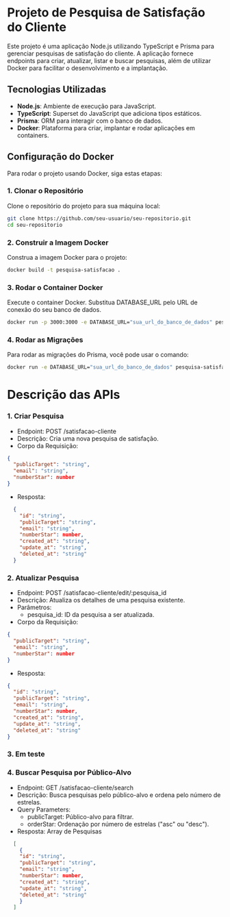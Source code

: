 # Projeto de Pesquisa de Satisfação do Cliente

Este projeto é uma aplicação Node.js utilizando TypeScript e Prisma para gerenciar pesquisas de satisfação do cliente. A aplicação fornece endpoints para criar, atualizar, listar e buscar pesquisas, além de utilizar Docker para facilitar o desenvolvimento e a implantação.

## Tecnologias Utilizadas

- **Node.js**: Ambiente de execução para JavaScript.
- **TypeScript**: Superset do JavaScript que adiciona tipos estáticos.
- **Prisma**: ORM para interagir com o banco de dados.
- **Docker**: Plataforma para criar, implantar e rodar aplicações em containers.

## Configuração do Docker

Para rodar o projeto usando Docker, siga estas etapas:

### 1. Clonar o Repositório

Clone o repositório do projeto para sua máquina local:

```bash
git clone https://github.com/seu-usuario/seu-repositorio.git
cd seu-repositorio
```

### 2. Construir a Imagem Docker

Construa a imagem Docker para o projeto:

```bash
docker build -t pesquisa-satisfacao .
```

### 3. Rodar o Container Docker

Execute o container Docker. Substitua DATABASE_URL pelo URL de conexão do seu banco de dados.

```bash
docker run -p 3000:3000 -e DATABASE_URL="sua_url_do_banco_de_dados" pesquisa-satisfacao
```

### 4. Rodar as Migrações

Para rodar as migrações do Prisma, você pode usar o comando:

```bash
docker run -e DATABASE_URL="sua_url_do_banco_de_dados" pesquisa-satisfacao npx prisma migrate deploy
```

# Descrição das APIs

### 1. Criar Pesquisa

- Endpoint: POST /satisfacao-cliente
- Descrição: Cria uma nova pesquisa de satisfação.
- Corpo da Requisição:

```json
{
  "publicTarget": "string",
  "email": "string",
  "numberStar": number
}
```

- Resposta:

```json
  {
    "id": "string",
    "publicTarget": "string",
    "email": "string",
    "numberStar": number,
    "created_at": "string",
    "update_at": "string",
    "deleted_at": "string"
  }
```

### 2. Atualizar Pesquisa

- Endpoint: POST /satisfacao-cliente/edit/:pesquisa_id
- Descrição: Atualiza os detalhes de uma pesquisa existente.
- Parâmetros:
  - pesquisa_id: ID da pesquisa a ser atualizada.
- Corpo da Requisição:

```json
{
  "publicTarget": "string",
  "email": "string",
  "numberStar": number
}
```

- Resposta:

```json
{
  "id": "string",
  "publicTarget": "string",
  "email": "string",
  "numberStar": number,
  "created_at": "string",
  "update_at": "string",
  "deleted_at": "string"
}
```

### 3. Em teste

### 4. Buscar Pesquisa por Público-Alvo

- Endpoint: GET /satisfacao-cliente/search
- Descrição: Busca pesquisas pelo público-alvo e ordena pelo número de estrelas.
- Query Parameters:
  - publicTarget: Público-alvo para filtrar.
  - orderStar: Ordenação por número de estrelas ("asc" ou "desc").
- Resposta: Array de Pesquisas

```json
  [
    {
    "id": "string",
    "publicTarget": "string",
    "email": "string",
    "numberStar": number,
    "created_at": "string",
    "update_at": "string",
    "deleted_at": "string"
    }
  ]
```
